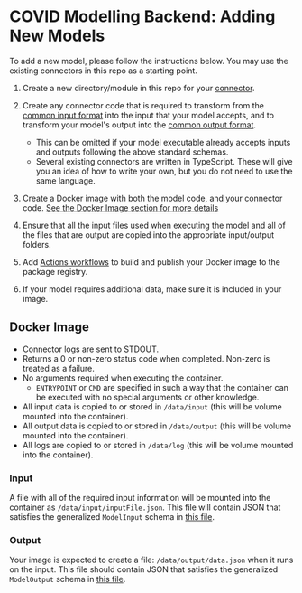 # COVID Modelling Backend: Adding New Models

To add a new model, please follow the instructions below. You may use the existing connectors in this repo as a starting point.

1. Create a new directory/module in this repo for your [connector](architecture.md#connectors).
1. Create any connector code that is required to transform from the [common input format](/packages/api/src/model-input.ts) into the input that your model accepts, and to transform your model's output into the [common output format](/packages/api/src/model-output.ts).
    - This can be omitted if your model executable already accepts inputs and outputs following the above standard schemas.
    - Several existing connectors are written in TypeScript. These will give you an idea of how to write your own, but you do not need to use the same language.

1. Create a Docker image with both the model code, and your connector code. [See the Docker Image section for more details](#docker-image)
1. Ensure that all the input files used when executing the model and all of the files that are output are copied into the appropriate input/output folders.
1. Add [Actions workflows](../.github/workflows) to build and publish your Docker image to the package registry.
1. If your model requires additional data, make sure it is included in your image.

## Docker Image

- Connector logs are sent to STDOUT.
- Returns a 0 or non-zero status code when completed. Non-zero is treated as a failure.
- No arguments required when executing the container.
  - `ENTRYPOINT` or `CMD` are specified in such a way that the container can be executed with no special arguments or other knowledge.
- All input data is copied to or stored in `/data/input` (this will be volume mounted into the container).
- All output data is copied to or stored in `/data/output` (this will be volume mounted into the container).
- All logs are copied to or stored in `/data/log` (this will be volume mounted into the container).

### Input

A file with all of the required input information will be mounted into the container as `/data/input/inputFile.json`. This file will contain JSON that satisfies the generalized `ModelInput` schema in [this file](/model-runner/src/api/index.ts).

### Output

Your image is expected to create a file: `/data/output/data.json` when it runs on the input. This file should contain JSON that satisfies the generalized `ModelOutput` schema in [this file](/model-runner/src/api/index.ts).

